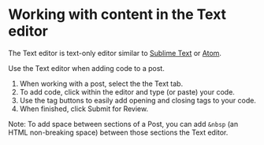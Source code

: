 # Working with content in the Text editor

The Text editor is text-only editor similar to [Sublime Text](https://www.sublimetext.com/) or [Atom](https://atom.io/ "Atom text editor").

Use the Text editor when adding code to a post.

1. When working with a post, select the the Text tab.
2. To add code, click within the editor and type \(or paste\) your code. 
3. Use the tag buttons to easily add opening and closing tags to your code. 
4. When finished, click Submit for Review.

Note: To add space between sections of a Post, you can add `&nbsp` \(an HTML non-breaking space\) between those sections the Text editor.